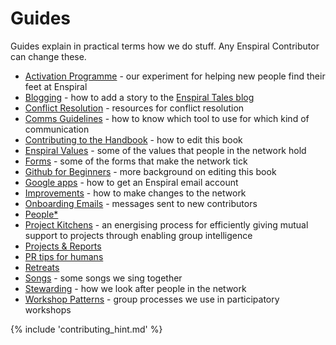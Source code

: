 # Guides

Guides explain in practical terms how we do stuff. Any Enspiral Contributor can change these.

* [Activation Programme](guides/activation-programme.md) - our experiment for helping new people find their feet at Enspiral
* [Blogging](guides/blogging.md) - how to add a story to the [Enspiral Tales blog](http://medium.com/enspiral-tales)
* [Conflict Resolution](guides/conflict-resolution.md) - resources for conflict resolution
* [Comms Guidelines](guides/comms_guidelines.md) - how to know which tool to use for which kind of communication
* [Contributing to the Handbook](guides/contributing.md) - how to edit this book
* [Enspiral Values](guides/values.md) - some of the values that people in the network hold
* [Forms](guides/forms.md) - some of the forms that make the network tick
* [Github for Beginners](guides/github_for_beginners.md) - more background on editing this book
* [Google apps](guides/google_apps.md) - how to get an Enspiral email account
* [Improvements](guides/improvements.md) - how to make changes to the network
* [Onboarding Emails](guides/onboarding-info.md) - messages sent to new contributors
* [People\*](guides/people.md)
* [Project Kitchens](guides/project_kitchen.md) - an energising process for efficiently giving mutual support to projects through enabling group intelligence
* [Projects & Reports](guides/projects_reports.md)
* [PR tips for humans](guides/press.md)
* [Retreats](guides/retreats.md)
* [Songs](guides/songs.md) - some songs we sing together
* [Stewarding](guides/stewarding.md) - how we look after people in the network
* [Workshop Patterns](guides/workshop_patterns.md) - group processes we use in participatory workshops

{% include 'contributing_hint.md' %}
